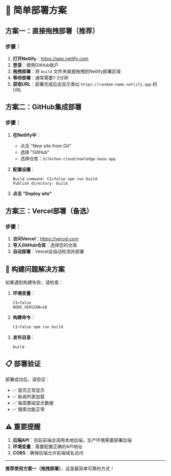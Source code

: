 # 🚀 简单部署方案

## 方案一：直接拖拽部署（推荐）

### 步骤：
1. **打开Netlify**：https://app.netlify.com
2. **登录**：使用GitHub账户
3. **拖拽部署**：将 `build` 文件夹直接拖拽到Netlify部署区域
4. **等待部署**：通常需要1-2分钟
5. **获取URL**：部署完成后会显示类似 `https://random-name.netlify.app` 的URL

## 方案二：GitHub集成部署

### 步骤：
1. **在Netlify中**：
   - 点击 "New site from Git"
   - 选择 "GitHub"
   - 选择仓库：`Silkchen-cloud/nowledge-base-app`

2. **配置设置**：
   ```
   Build command: CI=false npm run build
   Publish directory: build
   ```

3. **点击 "Deploy site"**

## 方案三：Vercel部署（备选）

### 步骤：
1. **访问Vercel**：https://vercel.com
2. **导入GitHub仓库**：选择您的仓库
3. **自动部署**：Vercel会自动检测并部署

## 🔧 构建问题解决方案

如果遇到构建失败，请检查：

1. **环境变量**：
   ```
   CI=false
   NODE_VERSION=18
   ```

2. **构建命令**：
   ```bash
   CI=false npm run build
   ```

3. **发布目录**：
   ```
   build
   ```

## 📋 部署验证

部署成功后，请验证：
- ✅ 首页正常显示
- ✅ 新闻列表加载
- ✅ 每周要闻显示数据
- ✅ 搜索功能正常

## ⚠️ 重要提醒

1. **后端API**：目前前端会调用本地后端，生产环境需要部署后端
2. **环境变量**：需要配置正确的API地址
3. **CORS**：确保后端允许前端域名访问

---

**推荐使用方案一（拖拽部署）**，这是最简单可靠的方式！ 